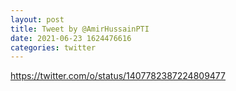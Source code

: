 ```yaml
--- 
layout: post 
title: Tweet by @AmirHussainPTI 
date: 2021-06-23 1624476616 
categories: twitter 
--- 
```

https://twitter.com/o/status/1407782387224809477
